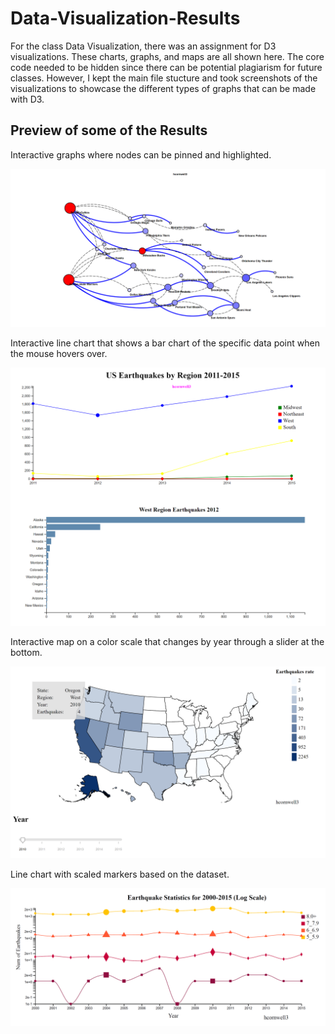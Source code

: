 # Data-Visualization-Results
For the class Data Visualization, there was an assignment for D3 visualizations. These charts, graphs, and maps are all shown here. The core code needed to be hidden since there can be potential plagiarism for future classes. However, I kept the main file stucture and took screenshots of the visualizations to showcase the different types of graphs that can be made with D3.

## Preview of some of the Results

Interactive graphs where nodes can be pinned and highlighted.

![](Interactive-Graph0.PNG)


Interactive line chart that shows a bar chart of the specific data point when the mouse hovers over.

![](Interactive-Line-Chart-1.PNG)


Interactive map on a color scale that changes by year through a slider at the bottom.

![](Interactive-Map-1.PNG)


Line chart with scaled markers based on the dataset.

![](Line-Chart-2.PNG)
